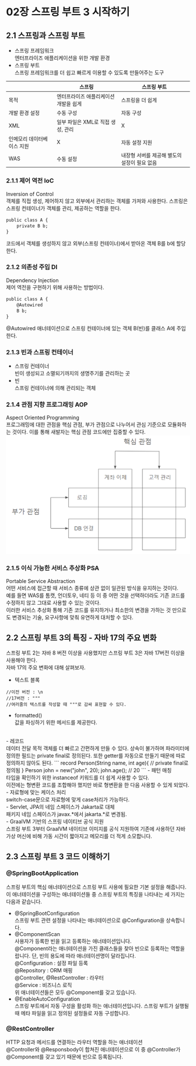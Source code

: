 # 02장 스프링 부트 3 시작하기<br>
## 2.1 스프링과 스프링 부트<br>
- 스프링 프레임워크<br>
엔터프라이즈 애플리케이션을 위한 개발 환경
- 스프링 부트<br>
스프링 프레임워크를 더 쉽고 빠르게 이용할 수 있도록 만들어주는 도구

|  | 스프링 | 스프링 부트 |
|---|---|---|
| 목적 | 엔터프라이즈 애플리케이션 개발을 쉽게 | 스프링을 더 쉽게 |
| 개발 환경 설정 | 수동 구성 | 자동 구성 |
| XML | 일부 파일은 XML로 직접 생성, 관리 | X |
| 인메모리 데이터베이스 지원 | X | 자동 설정 지원 |
| WAS | 수동 설정 | 내장형 서버를 제공해 별도의 설정이 필요 없음 |
### 2.1.1 제어 역전 IoC<br>
Inversion of Control<br>
객체를 직접 생성, 제어하지 않고 외부에서 관리하는 객체를 가져와 사용한다. 스프링은 스프링 컨테이너가 객체를 관리, 제공하는 역할을 한다.
```
public class A {
    private B b;
}
```
코드에서 객체를 생성하지 않고 외부(스프링 컨테이너)에서 받아온 객체 B를 b에 할당한다.
<br>
### 2.1.2 의존성 주입 DI<br>
Dependency Injection<br>
제어 역전을 구현하기 위해 사용하는 방법이다.
```
public class A {
    @Autowired
    B b;
}
```
@Autowired 애너테이션으로 스프링 컨테이너에 있는 객체 B(빈)를 클래스 A에 주입한다.
<br>
### 2.1.3 빈과 스프링 컨테이너<br>
- 스프링 컨테이너<br>
빈이 생성되고 소멸되기까지의 생명주기를 관리하는 곳
- 빈<br>
스프링 컨테이너에 의해 관리되는 객체
### 2.1.4 관점 지향 프로그래밍 AOP<br>
Aspect Oriented Programming<br>
프로그래밍에 대한 관점을 핵심 관점, 부가 관점으로 나누어서 관심 기준으로 모듈화하는 것이다. 이를 통해 새발자는 핵심 관점 코드에만 집중할 수 있다.
![02_AOP](./img/02_AOP.png)
### 2.1.5 이식 가능한 서비스 추상화 PSA<br>
Portable Service Abstraction
<br>
어떤 서비스에 접근할 때 서비스 종류에 상관 없이 일관된 방식을 유지하는 것이다.
<br>
예를 들면 WAS를 톰캣, 언더토우, 네티 등 이 중 어떤 것을 선택하더라도 기존 코드를 수정하지 않고 그대로 사용할 수 있는 것이다.
<br>
이러한 서비스 추상화 통해 기존 코드를 유지하거나 최소한의 변경을 가하는 것 만으로도 변경되는 기술, 요구사항에 맞춰 유연하게 대처할 수 있다.

## 2.2 스프링 부트 3의 특징 - 자바 17의 주요 변화<br>
스프링 부트 2는 자바 8 버전 이상을 사용했지만 스프링 부트 3은 자바 17버전 이상을 사용해야 한다.
<br>
자바 17의 주요 변화에 대해 살펴보자.
<br>
- 텍스트 블록
```
//이전 버전 : \n
//17버전 : """
//여러줄의 텍스트를 작성할 때 """로 감싸 표현할 수 있다.
```
- formatted()<br>
값을 파싱하기 위한 메서드를 제공한다.
<br>
- 레코드<br>
데이터 전달 목적 객체를 더 빠르고 간편하게 만들 수 있다.
상속이 불가하며 파라미터에 정의한 필드는 private final로 정의된다. 또한 getter를 자동으로 만들기 때문에 따로 정의하지 않아도 된다.
```
record Person(String name, int age){
    // private final로 정의됨
}
Person john = new("john", 20);
john.age(); // 20
```
- 패턴 매칭<br>
타입을 확인하기 위한 instanceof 키워드를 더 쉽게 사용할 수 있다.<br>이전에는 형변환 코드를 조합해야 했지만 바로 형변환을 한 다음 사용할 수 있게 되었다.
<br>
- 자료형에 맞는 케이스 처리
<br>
switch-case문으로 자료형에 맞게 case처리가 가능하다.
<br>
- Servlet, JPA의 네임 스페이스가 Jakarta로 대체
<br>
패키지 네임 스페이스가 javax.*에서 jakarta.*로 변경됨.
<br>
- GraalVM 기반의 스프링 네이티브 공식 지원
<br>
스프링 부트 3부터 GraalVM 네이티브 이미지를 공식 지원하여 기존에 사용하던 자바 가상 머신에 비해 가동 시간이 짧아지고 메모리를 더 적게 소모합니다.
<br>

## 2.3 스프링 부트 3 코드 이해하기
### @SpringBootApplication<br>
스프링 부트의 핵심 애너테이션으로 스프링 부트 사용에 필요한 기본 설정을 해줍니다. 이 애너테이션을 구성하는 애너테이션들 중 스프링 부트의 특징을 나타내는 세 가지는 다음과 같습니다.

- @SpringBootConfiguration<br>
스프링 부트 관련 설정을 나타내는 애너테이션으로 @Configuration을 상속합니다.
- @ComponentScan<br>
사용자가 등록한 빈을 읽고 등록하는 애너테이션입니다.<br>
@Component라는 애너테이션을 가진 클래스들을 찾아 빈으로 등록하는 역할을 랍니다. 단, 빈의 용도에 따라 애너테이션명이 달라집니다.<br>
@Configuration : 설정 파일 등록<br>
@Repository : ORM 매핑<br>
@Controller, @RestController : 라우터<br>
@Service : 비즈니스 로직<br>
위 애너테이션들은 모두 @Component를 갖고 있습니다.
- @EnableAutoConfiguration<br>
스프링 부트에서 자동 구성을 활성화 하는 애너테이션입니다. 스프링 부트가 실행될 때 메타 파일을 읽고 정의된 설정들로 자동 구성합니다.

### @RestController
HTTP 요청과 메서드를 연결하는 라우터 역할을 하는 애너테이션<br>
@Controller와 @Responsbody이 합쳐진 애너테이션으로 이 중 @Controller가 @Component를 갖고 있기 때문에 빈으로 등록됩니다.
